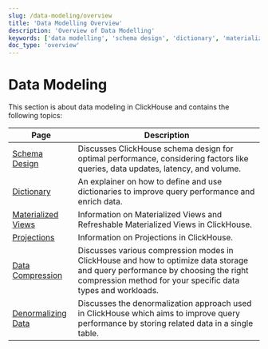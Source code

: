 ```yaml
---
slug: /data-modeling/overview
title: 'Data Modelling Overview'
description: 'Overview of Data Modelling'
keywords: ['data modelling', 'schema design', 'dictionary', 'materialized view', 'data compression', 'denormalizing data']
doc_type: 'overview'
---
```


# Data Modeling 

This section is about data modeling in ClickHouse and contains the following topics:

| Page                                                            | Description                                                                                                                                                                                   |
|-----------------------------------------------------------------|-----------------------------------------------------------------------------------------------------------------------------------------------------------------------------------------------|
| [Schema Design](/data-modeling/schema-design)                   | Discusses ClickHouse schema design for optimal performance, considering factors like queries, data updates, latency, and volume.                                                              |
| [Dictionary](/dictionary)                                       | An explainer on how to define and use dictionaries to improve query performance and enrich data.                                                                                              |
| [Materialized Views](/materialized-views)                       | Information on Materialized Views and Refreshable Materialized Views in ClickHouse.                                                                                                           |
| [Projections](/data-modeling/projections)| Information on Projections in ClickHouse.|
| [Data Compression](/data-compression/compression-in-clickhouse) | Discusses various compression modes in ClickHouse and how to optimize data storage and query performance by choosing the right compression method for your specific data types and workloads. |
| [Denormalizing Data](/data-modeling/denormalization)            | Discusses the denormalization approach used in ClickHouse which aims to improve query performance by storing related data in a single table.                                                  |
